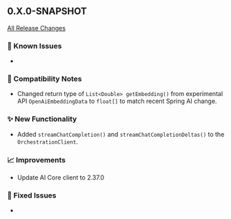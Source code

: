 ## 0.X.0-SNAPSHOT

[All Release Changes](https://github.com/SAP/ai-sdk-java/releases/)

### 🚧 Known Issues

-

### 🔧 Compatibility Notes

- Changed return type of `List<Double> getEmbedding()` from experimental API `OpenAiEmbeddingData` to `float[]` to match recent Spring AI change.

### ✨ New Functionality

- Added `streamChatCompletion()` and `streamChatCompletionDeltas()` to the `OrchestrationClient`.

### 📈 Improvements

- Update AI Core client to 2.37.0

### 🐛 Fixed Issues

- 
